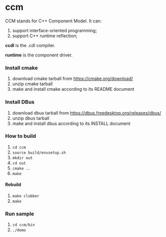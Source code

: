 # ccm
CCM stands for C++ Component Model. It can:
1. support interface-oriented programming;
2. support C++ runtime reflection;

**ccdl** is the .cdl compiler.

**runtime** is the component driver.

### Install cmake
1. download cmake tarball from https://cmake.org/download/
2. unzip cmake tarball
3. make and install cmake according to its README document

### Install DBus
1. download dbus tarball from https://dbus.freedesktop.org/releases/dbus/
2. unzip dbus tarball
3. make and install dbus according to its INSTALL document

### How to build
1. <code>cd ccm</code>
2. <code>source build/envsetup.sh</code>
2. <code>mkdir out</code>
3. <code>cd out</code>
4. <code>cmake ..</code>
5. <code>make</code>

#### Rebuild
1. <code>make clobber</code>
2. <code>make</code>

### Run sample
1. <code>cd ccm/bin</code>
2. <code>./demo</code>
